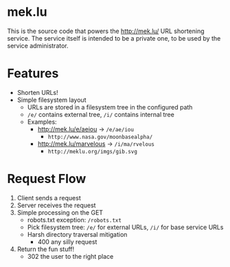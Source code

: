 mek.lu
====

This is the source code that powers the http://mek.lu/ URL shortening
service. The service itself is intended to be a private one, to be used
by the service administrator.

Features
====

* Shorten URLs!
* Simple filesystem layout
    * URLs are stored in a filesystem tree in the configured path
    * `/e/` contains external tree, `/i/` contains internal tree
    * Examples:
        * http://mek.lu/e/aeiou -> `/e/ae/iou`
            * `http://www.nasa.gov/moonbasealpha/`
        * http://mek.lu/marvelous -> `/i/ma/rvelous`
            * `http://meklu.org/imgs/gib.svg`

Request Flow
====

1. Client sends a request
2. Server receives the request
3. Simple processing on the GET
    * robots.txt exception: `/robots.txt`
    * Pick filesystem tree: `/e/` for external URLs, `/i/` for base
      service URLs
    * Harsh directory traversal mitigation
        * 400 any silly request
4. Return the fun stuff!
   * 302 the user to the right place
